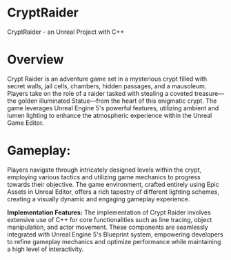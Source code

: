 # CryptRaider
CryptRaider - an Unreal Project with C++
# Overview
Crypt Raider is an adventure game set in a mysterious crypt filled with secret walls, jail cells, chambers, hidden passages, and a mausoleum. 
Players take on the role of a raider tasked with stealing a coveted treasure—the golden illuminated Statue—from the heart of this enigmatic crypt. 
The game leverages Unreal Engine 5's powerful features, utilizing ambient and lumen lighting to enhance the atmospheric experience within the Unreal Game Editor.

# Gameplay:
Players navigate through intricately designed levels within the crypt, employing various tactics and utilizing game mechanics to progress towards their objective.
The game environment, crafted entirely using Epic Assets in Unreal Editor, offers a rich tapestry of different lighting schemes, creating a visually dynamic and engaging gameplay experience.

**Implementation Features:**
The implementation of Crypt Raider involves extensive use of C++ for core functionalities such as line tracing, object manipulation, and actor movement. These components are seamlessly integrated with Unreal Engine 5's Blueprint system, empowering developers to refine gameplay mechanics and optimize performance while maintaining a high level of interactivity.


